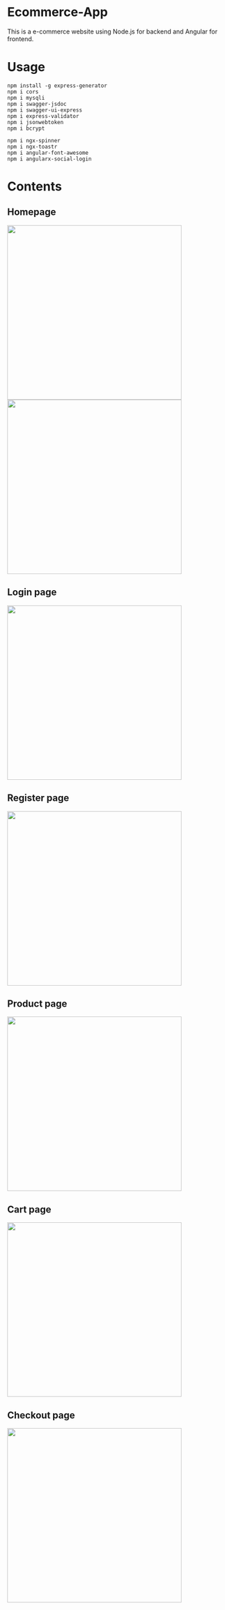 # Ecommerce-App

This is a e-commerce website using Node.js for backend and Angular for frontend.

# Usage

    npm install -g express-generator
    npm i cors
    npm i mysqli
    npm i swagger-jsdoc
    npm i swagger-ui-express
    npm i express-validator
    npm i jsonwebtoken
    npm i bcrypt

    npm i ngx-spinner
    npm i ngx-toastr
    npm i angular-font-awesome
    npm i angularx-social-login

# Contents

## Homepage

<img src = "https://user-images.githubusercontent.com/79579314/127900920-f352e3c7-711a-496d-bc25-bce4d6863a40.png" width="400px">
<img src = "https://user-images.githubusercontent.com/79579314/127902012-1428a9df-74d4-4556-b5e7-508f892dabcd.png" width="400px">

## Login page

<img src = "https://user-images.githubusercontent.com/79579314/127901298-e5f62528-cb26-44b3-8e41-e465aecf3d7d.png" width="400px">

## Register page

<img src = "https://user-images.githubusercontent.com/79579314/127901435-cd89bb40-db94-4283-bb40-a5d2c833cf91.png" width="400px">

## Product page

<img src = "https://user-images.githubusercontent.com/79579314/127901592-670c6c35-e978-440c-af87-22be69cfefa6.png" width="400px">

## Cart page

<img src = "https://user-images.githubusercontent.com/79579314/127901688-e933ffb1-dfca-4094-b214-4c6e0aaee508.png" width="400px">

## Checkout page

<img src = "https://user-images.githubusercontent.com/79579314/127901824-0c737b20-dbeb-45ff-9fde-d8d7eac53b3b.png" width="400px">
